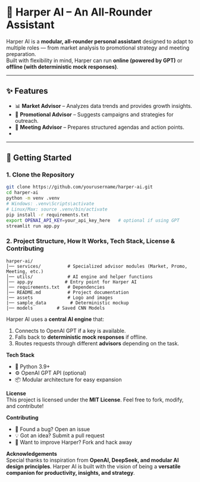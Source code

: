 # 🤖 Harper AI – An All-Rounder Assistant

Harper AI is a **modular, all-rounder personal assistant** designed to adapt to multiple roles — from market analysis to promotional strategy and meeting preparation.  
Built with flexibility in mind, Harper can run **online (powered by GPT)** or **offline (with deterministic mock responses)**.

---

## ✨ Features

- 📊 **Market Advisor** – Analyzes data trends and provides growth insights.  
- 🎯 **Promotional Advisor** – Suggests campaigns and strategies for outreach.  
- 📅 **Meeting Advisor** – Prepares structured agendas and action points.
- 
---

## 🚀 Getting Started

### 1. Clone the Repository
```bash
git clone https://github.com/yourusername/harper-ai.git
cd harper-ai
python -m venv .venv
# Windows: .venv\Scripts\activate
# Linux/Max: source .venv/bin/activate
pip install -r requirements.txt
export OPENAI_API_KEY=your_api_key_here   # optional if using GPT
streamlit run app.py
```

### 2. Project Structure, How It Works, Tech Stack, License & Contributing

```
harper-ai/
│── services/          # Specialized advisor modules (Market, Promo, Meeting, etc.)
│── utils/             # AI engine and helper functions
│── app.py            # Entry point for Harper AI
│── requirements.txt   # Dependencies
│── README.md          # Project documentation
|── assets             # Logo and images
|── sample_data         # Deterministic mockup
|── models         # Saved CNN Models
```

Harper AI uses a **central AI engine** that:
1. Connects to OpenAI GPT if a key is available.  
2. Falls back to **deterministic mock responses** if offline.  
3. Routes requests through different **advisors** depending on the task.  

**Tech Stack**  
- 🐍 Python 3.9+  
- ⚙️ OpenAI GPT API (optional)  
- 📦 Modular architecture for easy expansion  

**License**  
This project is licensed under the **MIT License**. Feel free to fork, modify, and contribute!  

**Contributing**  
- 🐛 Found a bug? Open an issue  
- 💡 Got an idea? Submit a pull request  
- 🔧 Want to improve Harper? Fork and hack away  

**Acknowledgements**  
Special thanks to inspiration from **OpenAI, DeepSeek, and modular AI design principles**. Harper AI is built with the vision of being a **versatile companion for productivity, insights, and strategy**.  
